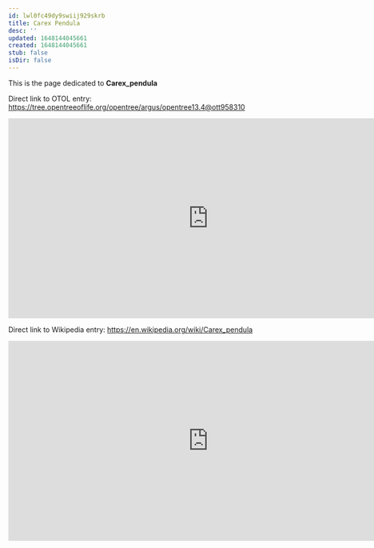 ```yaml
---
id: lwl0fc49dy9swiij929skrb
title: Carex Pendula
desc: ''
updated: 1648144045661
created: 1648144045661
stub: false
isDir: false
---
```

This is the page dedicated to **Carex_pendula**


Direct link to OTOL entry: https://tree.opentreeoflife.org/opentree/argus/opentree13.4@ott958310



<html>
    <body>
    <iframe src="https://tree.opentreeoflife.org/opentree/argus/opentree13.4@ott958310"
    width="800" height="400" frameborder="0" allowfullscreen> </iframe>
    </body>
</html>
    


Direct link to Wikipedia entry: https://en.wikipedia.org/wiki/Carex_pendula



<html>
    <body>
    <iframe src="https://en.wikipedia.org/wiki/Carex_pendula"
    width="800" height="400" frameborder="0" allowfullscreen> </iframe>
    </body>
</html>
    
